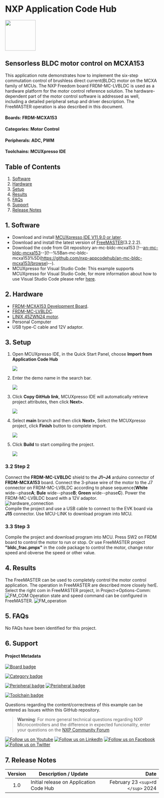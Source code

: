 # NXP Application Code Hub

[<img src="https://mcuxpresso.nxp.com/static/icon/nxp-logo-color.svg" width="100"/>](https://www.nxp.com)

## Sensorless BLDC motor control on MCXA153

This application note demonstrates how to implement the six-step commutation control of brushless direct current(BLDC) motor on the MCXA family of MCUs. The NXP Freedom board FRDM-MC-LVBLDC is used as a hardware platform for the motor
control reference solution. The hardware-dependent part of the motor control
software is addressed as well, including a detailed peripheral setup and driver
description. The FreeMASTER operation is also described in this document.

#### Boards: FRDM-MCXA153

#### Categories: Motor Control

#### Peripherals: ADC, PWM

#### Toolchains: MCUXpresso IDE

## Table of Contents

1. [Software](#step1)
2. [Hardware](#step2)
3. [Setup](#step3)
4. [Results](#step4)
5. [FAQs](#step5)
6. [Support](#step6)
7. [Release Notes](#step7)

## 1. Software

- Download and install [MCUXpresso IDE V11.9.0 or later](https://www.nxp.com/design/design-center/software/development-software/mcuxpresso-software-and-tools-/mcuxpresso-integrated-development-environment-ide:MCUXpresso-IDE).
- Download and install the latest version of [FreeMASTER](https://www.nxp.com/design/software/development-software/freemaster-run-time-debugging-tool:FREEMASTER)(3.2.2.2).
- Download the code from Git repository an-mc-bldc-mcxa153 [!--[an-mc-bldc-mcxa153](https://github.com/nxp-appcodehub/an-mc-bldc-mcxa153/browse)--](!--%5Ban-mc-bldc-mcxa153%5D(https://github.com/nxp-appcodehub/an-mc-bldc-mcxa153/browse)--).
- MCUXpresso for Visual Studio Code: This example supports MCUXpresso for Visual Studio Code, for more information about how to use Visual Studio Code please refer [here](https://www.nxp.com/design/training/getting-started-with-mcuxpresso-for-visual-studio-code:TIP-GETTING-STARTED-WITH-MCUXPRESSO-FOR-VS-CODE).

## 2. Hardware

- [FRDM-MCXA153 Development Board](https://www.nxp.com/design/design-center/development-boards/general-purpose-mcus/frdm-development-board-for-mcx-a14x-a15x-mcus:FRDM-MCXA153).
- [FRDM-MC-LVBLDC](https://www.nxp.com/design/design-center/development-boards/general-purpose-mcus/nxp-freedom-development-platform-for-low-voltage-3-phase-bldc-motor-control:FRDM-MC-LVBLDC).
- [LINIX 45ZWN24 motor](https://www.nxp.com/design/development-boards/freedom-development-boards/mcu-boards/low-voltage-3-phase-motor-for-frdm-platform:FRDM-MC-LVMTR).
- Personal Computer
- USB type-C cable and 12V adaptor.

## 3. Setup

1. Open MCUXpresso IDE, in the Quick Start Panel, choose **Import from Application Code Hub**

   ![](image/import_project_1.png)
2. Enter the demo name in the search bar.

   ![](image/import_project_2.png)
3. Click **Copy GitHub link**, MCUXpresso IDE will automatically retrieve project attributes, then click **Next>**.

   ![](image/import_project_3.png)
4. Select **main** branch and then click **Next>**, Select the MCUXpresso project, click **Finish** button to complete import.

   ![](image/import_project_4.png)
5. Click **Build** to start compiling the project.

   ![](image/build_project.png)

### 3.2 Step 2

Connect the **FRDM-MC-LVBLDC** shield to the **J1~J4** arduino connector of **FRDM-MCXA153** board. Connect the 3-phase wire of the motor to the J7 connector on FRDM-MC-LVBLDC according to phase sequence(**White** wide--phase**A**; **Bule** wide--phase**B**; **Green** wide--phase**C**). Power the FRDM-MC-LVBLDC board with a 12V adaptor.  
![hardware_connection](image/hardware_connection.png)  
Compile the project and use a USB cable to connect to the EVK board via **J15** connector. Use MCU-LINK to download program into MCU.

### 3.3 Step 3

Compile the project and download program into MCU.  Press SW2 on FRDM board to control the motor to run or stop. Or use FreeMASTER project **"bldc_frac.pmpx"** in the code package to control the motor, change rotor speed and obverse the speed or other value.

## 4. Results

The FreeMASTER can be used to completely control the motor control application. The operation in FreeMASTER are described more closely herE.
Select the right com in FreeMASTER project, in Project->Options-Comm:
![FM_COM](image/FM_COM.png)
Operation state and speed command can be configured in FreeMASTER.
![FM_operation](image/FM_operation.png)

## 5. FAQs

No FAQs have been identified for this project.

## 6. Support

#### Project Metadata

<!----- Boards ----->

[![Board badge](https://img.shields.io/badge/Board-FRDM–MCXA153-blue)](https://github.com/search?q=org%3Anxp-appcodehub+FRDM-MCXA153+in%3Areadme&type=Repositories)

<!----- Categories ----->

[![Category badge](https://img.shields.io/badge/Category-MOTOR%20CONTROL-yellowgreen)](https://github.com/search?q=org%3Anxp-appcodehub+motor_control+in%3Areadme&type=Repositories)

<!----- Peripherals ----->

[![Peripheral badge](https://img.shields.io/badge/Peripheral-ADC-yellow)](https://github.com/search?q=org%3Anxp-appcodehub+adc+in%3Areadme&type=Repositories) [![Peripheral badge](https://img.shields.io/badge/Peripheral-PWM-yellow)](https://github.com/search?q=org%3Anxp-appcodehub+pwm+in%3Areadme&type=Repositories)

<!----- Toolchains ----->

[![Toolchain badge](https://img.shields.io/badge/Toolchain-MCUXPRESSO%20IDE-orange)](https://github.com/search?q=org%3Anxp-appcodehub+mcux+in%3Areadme&type=Repositories)

Questions regarding the content/correctness of this example can be entered as Issues within this GitHub repository.

> **Warning**: For more general technical questions regarding NXP Microcontrollers and the difference in expected funcionality, enter your questions on the [NXP Community Forum](https://community.nxp.com/)

[![Follow us on Youtube](https://img.shields.io/badge/Youtube-Follow%20us%20on%20Youtube-red.svg)](https://www.youtube.com/@NXP_Semiconductors)
[![Follow us on LinkedIn](https://img.shields.io/badge/LinkedIn-Follow%20us%20on%20LinkedIn-blue.svg)](https://www.linkedin.com/company/nxp-semiconductors)
[![Follow us on Facebook](https://img.shields.io/badge/Facebook-Follow%20us%20on%20Facebook-blue.svg)](https://www.facebook.com/nxpsemi/)
[![Follow us on Twitter](https://img.shields.io/badge/Twitter-Follow%20us%20on%20Twitter-white.svg)](https://twitter.com/NXP)

## 7. Release Notes

| Version | Description / Update                    |                                    Date |
| :-----: | --------------------------------------- | --------------------------------------: |
|   1.0   | Initial release on Application Code Hub | February 23 `<sup>`rd `</sup>` 2024 |
